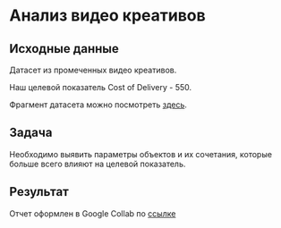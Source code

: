 # Анализ видео креативов
## Исходные данные
Датасет из промеченных видео креативов. 

Наш целевой показатель Cost of Delivery - 550.

Фрагмент датасета можно посмотреть [здесь](https://github.com/TrofimovIA/creative_library/blob/main/Creative%20Library%201%20-%20Creatives%20v2.pdf).

## Задача

Необходимо выявить параметры объектов и их сочетания, которые больше всего влияют на целевой показатель.

## Результат

Отчет оформлен в Google Collab по [ссылке](https://colab.research.google.com/drive/1LnjsWLz_uWCTMZXX8yBePz2BEstnAYTo?usp=sharing)
